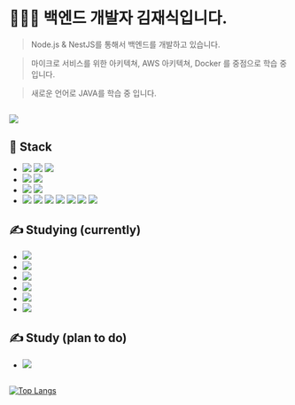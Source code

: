 # 👨🏽‍💻 백엔드 개발자 김재식입니다.

> Node.js & NestJS를 통해서 백엔드를 개발하고 있습니다.

> 마이크로 서비스를 위한 아키텍쳐, AWS 아키텍쳐, Docker 를 중점으로 학습 중 입니다. 

> 새로운 언어로 JAVA를 학습 중 입니다.
## <a href="https://jaesiki.notion.site/064b20e88c7d49d788ade76431775168" target="_blank"><img src="https://img.shields.io/badge/My Blog (click!)-000000?style=for-the-badge&logo=Notion&logoColor=white"/></a>

## 💪 Stack

- <img src="https://img.shields.io/badge/JavaScript-F7DF1E?style=flat-square&logo=JavaScript&logoColor=white"/> <img src="https://img.shields.io/badge/Node.js-339933?style=flat-square&logo=Node.js&logoColor=white"/> <img src="https://img.shields.io/badge/NestJS-E0234E?style=flat-square&logo=NestJS&logoColor=white"/> 
- <img src="https://img.shields.io/badge/Socket.io-010101?style=flat-square&logo=Socket.io&logoColor=white"/> <img src="https://img.shields.io/badge/JWT-000000?style=flat-square&logo=JSON Web Tokens&logoColor=white"/>
- <img src="https://img.shields.io/badge/MySQL-4479A1?style=flat-square&logo=MySQL&logoColor=white"/> <img src="https://img.shields.io/badge/Sequelize-52B0E7?style=flat-square&logo=Sequelize&logoColor=white"/> 
- <img src="https://img.shields.io/badge/AWS EC2-FF9900?style=flat-square&logo=Amazon EC2&logoColor=white"/> <img src="https://img.shields.io/badge/AWS RDS-527FFF?style=flat-square&logo=Amazon RDS&logoColor=white"/> <img src="https://img.shields.io/badge/AWS Lambda-FF9900?style=flat-square&logo=Amazon Lambda&logoColor=white"/> <img src="https://img.shields.io/badge/AWS API Gateway-FF4F8B?style=flat-square&logo=Amazon API Gateway&logoColor=white"/> <img src="https://img.shields.io/badge/AWS CodePipeline-232F3E?style=flat-square&logo=Amazon AWS&logoColor=white"/> <img src="https://img.shields.io/badge/AWS Route 53-232F3E?style=flat-square&logo=Amazon AWS&logoColor=white"/> <img src="https://img.shields.io/badge/AWS SES-232F3E?style=flat-square&logo=Amazon AWS&logoColor=white"/>

## ✍️ Studying (currently)

- <img src="https://img.shields.io/badge/Docker-2496ED?style=flat-square&logo=Docker&logoColor=white"/>
- <img src="https://img.shields.io/badge/AWS ECS-FF9900?style=flat-square&logo=Amazon ECS&logoColor=white"/>
- <img src="https://img.shields.io/badge/AWS IoT-232F3E?style=flat-square&logo=Amazon AWS&logoColor=white"/>
- <img src="https://img.shields.io/badge/GraphQL-E10098?style=flat-square&logo=GraphQL&logoColor=white"/>
- <img src="https://img.shields.io/badge/Jest-C21325?style=flat-square&logo=Jest&logoColor=white"/>
- <img src="https://img.shields.io/badge/JAVA-007396?style=flat-square&logo=java&logoColor=white">
## ✍️ Study (plan to do)

- <img src="https://img.shields.io/badge/MongoDB-47A248?style=flat-square&logo=MongoDB&logoColor=white"/>

##
[![Top Langs](https://github-readme-stats.vercel.app/api/top-langs/?username=jsjsjskjs&layout=compact)](https://github.com/anuraghazra/github-readme-stats)

<!--
**jsjsjskjs/jsjsjskjs** is a ✨ _special_ ✨ repository because its `README.md` (this file) appears on your GitHub profile.

Here are some ideas to get you started:

- 🔭 I’m currently working on ...
- 🌱 I’m currently learning ...
- 👯 I’m looking to collaborate on ...
- 🤔 I’m looking for help with ...
- 💬 Ask me about ...
- 📫 How to reach me: ...
- 😄 Pronouns: ...
- ⚡ Fun fact: ...
-->
